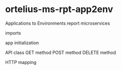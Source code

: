 # ortelius-ms-rpt-app2env
Applications to Environments report microservices


imports

app initialization

API class
    GET method
    POST method
    DELETE method

HTTP mapping
